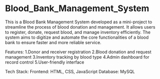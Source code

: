 # Blood_Bank_Management_System
This is a Blood Bank Management System developed as a mini-project to streamline the process of blood donation and management. It allows users to register, donate, request blood, and manage inventory efficiently. The system aims to digitize and automate the core functionalities of a blood bank to ensure faster and more reliable service.

Features:
1.Donor and receiver registration
2.Blood donation and request management
3.Inventory tracking by blood type
4.Admin dashboard for record control
5.User-friendly interface

Tech Stack:
Frontend: HTML, CSS, JavaScript
Database: MySQL 
